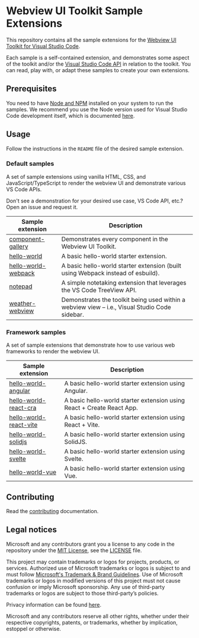 # Webview UI Toolkit Sample Extensions

This repository contains all the sample extensions for the [Webview UI Toolkit for Visual Studio Code](https://github.com/microsoft/vscode-webview-toolkit).

Each sample is a self-contained extension, and demonstrates some aspect of the toolkit and/or the [Visual Studio Code API](https://code.visualstudio.com/api/references/vscode-api) in relation to the toolkit. You can read, play with, or adapt these samples to create your own extensions.

## Prerequisites

You need to have [Node and NPM](https://nodejs.org/en/) installed on your system to run the samples. We recommend you use the Node version used for Visual Studio Code development itself, which is documented [here](https://github.com/Microsoft/vscode/wiki/How-to-Contribute#prerequisites).

## Usage

Follow the instructions in the `README` file of the desired sample extension.

### Default samples

A set of sample extensions using vanilla HTML, CSS, and JavaScript/TypeScript to render the webview UI and demonstrate various VS Code APIs.

Don't see a demonstration for your desired use case, VS Code API, etc.? Open an issue and request it.

| Sample extension                                     | Description                                                                                   |
| ----------------------------------------------------- | --------------------------------------------------------------------------------------------- |
| [component-gallery](./default/component-gallery)     | Demonstrates every component in the Webview UI Toolkit.                                       |
| [hello-world](./default/hello-world)                 | A basic hello-world starter extension.                                                        |
| [hello-world-webpack](./default/hello-world-webpack) | A basic hello-world starter extension (built using Webpack instead of esbuild).                                                        |
| [notepad](./default/notepad)                         | A simple notetaking extension that leverages the VS Code TreeView API.                        |
| [weather-webview](./default/weather-webview)         | Demonstrates the toolkit being used within a webview view – i.e., Visual Studio Code sidebar. |

### Framework samples

A set of sample extensions that demonstrate how to use various web frameworks to render the webview UI.

| Sample extension                                              | Description                                                           |
| --------------------------------------------------------------| --------------------------------------------------------------------- |
| [hello-world-angular](./frameworks/hello-world-angular)       | A basic hello-world starter extension using Angular.                  |
| [hello-world-react-cra](./frameworks/hello-world-react-cra)   | A basic hello-world starter extension using React + Create React App. |
| [hello-world-react-vite](./frameworks/hello-world-react-vite) | A basic hello-world starter extension using React + Vite.             |
| [hello-world-solidjs](./frameworks/hello-world-solidjs)       | A basic hello-world starter extension using SolidJS.                  |
| [hello-world-svelte](./frameworks/hello-world-svelte)         | A basic hello-world starter extension using Svelte.                   |
| [hello-world-vue](./frameworks/hello-world-vue)               | A basic hello-world starter extension using Vue.                      |

## Contributing

Read the [contributing](./CONTRIBUTING.md) documentation.

## Legal notices

Microsoft and any contributors grant you a license to any code in the repository under the [MIT License](https://opensource.org/licenses/MIT), see the [LICENSE](LICENSE) file.

This project may contain trademarks or logos for projects, products, or services. Authorized use of Microsoft trademarks or logos is subject to and must follow [Microsoft's Trademark & Brand Guidelines](https://www.microsoft.com/en-us/legal/intellectualproperty/trademarks). Use of Microsoft trademarks or logos in modified versions of this project must not cause confusion or imply Microsoft sponsorship. Any use of third-party trademarks or logos are subject to those third-party’s policies.

Privacy information can be found [here](https://privacy.microsoft.com/en-us/).

Microsoft and any contributors reserve all other rights, whether under their respective copyrights, patents, or trademarks, whether by implication, estoppel or otherwise.
